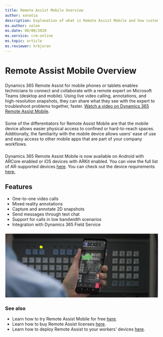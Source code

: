 ```yaml
---
title: Remote Assist Mobile Overview
author: xonatia
description: Explanation of what is Remote Assist Mobile and how customers can leverage the app
ms.author: xolee
ms.date: 00/00/2020
ms.service: crm-online
ms.topic: article
ms.reviewer: krbjoran
---
```

# Remote Assist Mobile Overview

###
Dynamics 365 Remote Assist for mobile phones or tablets enables technicians to connect and collaborate with a remote expert on Microsoft Teams (desktop and mobile). Using live video calling, annotations, and high-resolution snapshots, they can share what they see with the expert to troubleshoot problems together, faster. [Watch a video on Dynamics 365 Remote Assist Mobile](https://www.youtube.com/watch?v=J-C6GE2gFYw&t=27s).
###
Some of the differentiators for Remote Assist Mobile are that the mobile device allows easier physical access to confined or hard-to-reach spaces. Additionally, the familiarity with the mobile device allows users’ ease of use and easy access to other mobile apps that are part of your company workflows.
###
Dynamics 365 Remote Assist Mobile is now available on Android with ARCore enabled or iOS devices with ARKit enabled. You can view the full list of AR-supported devices [here](https://developers.google.com/ar/discover/supported-devices). You can check out the device requirements [here.](https://docs.microsoft.com/en-us/dynamics365/mixed-reality/remote-assist/requirements)

## Features 
-	One-to-one video calls
-	Mixed reality annotations
-	Capture and annotate 2D snapshots 
-	Send messages through text chat
- Support for calls in low bandwidth scenarios
-	Integration with Dynamics 365 Field Service

###
![Remote Assist Mobile Overview](./media/ram-overview.png "Remote Assist Mobile Overview")
###

### See also
- Learn how to try Remote Assist Mobile for free [here](../try-remote-assist.md). 
- Learn how to buy Remote Assist licenses [here](../buy-remote-assist.md). 
- Learn how to deploy Remote Assist to your workers' devices [here](../deploy-remote-assist.md). 

